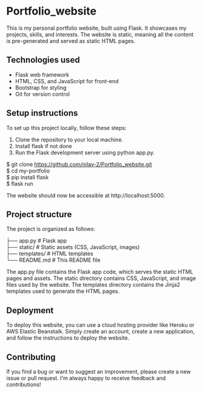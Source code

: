 # Portfolio_website

This is my personal portfolio website, built using Flask. It showcases my projects, skills, and interests. The website is static, meaning all the content is pre-generated and served as static HTML pages.

## Technologies used

* Flask web framework
* HTML, CSS, and JavaScript for front-end
* Bootstrap for styling
* Git for version control

## Setup instructions

To set up this project locally, follow these steps:

1. Clone the repository to your local machine.
2. Install flask if not done
3. Run the Flask development server using python app.py.

$ git clone https://github.com/nilay-2/Portfolio_website.git <br/>
$ cd my-portfolio <br/>
$ pip install flask <br/>
$ flask run

The website should now be accessible at http://localhost:5000.

## Project structure

The project is organized as follows:

├── app.py            # Flask app <br/>
├── static/           # Static assets (CSS, JavaScript, images) <br/>
├── templates/        # HTML templates <br/>
└── README.md         # This README file

The app.py file contains the Flask app code, which serves the static HTML pages and assets. The static directory contains CSS, JavaScript, and image files used by the website. The templates directory contains the Jinja2 templates used to generate the HTML pages.

## Deployment

To deploy this website, you can use a cloud hosting provider like Heroku or AWS Elastic Beanstalk. Simply create an account, create a new application, and follow the instructions to deploy the website.

## Contributing

If you find a bug or want to suggest an improvement, please create a new issue or pull request. I'm always happy to receive feedback and contributions!
